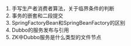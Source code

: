 1. 手写生产者消费者算法，关于临界条件的判断
2. 事务的嵌套和二段提交
3. SpringFactoryBean和SpringBeanFactory的区别
4. Dubbo的服务发布与引用
5. ZK中Dubbo服务是什么类型的文件节点